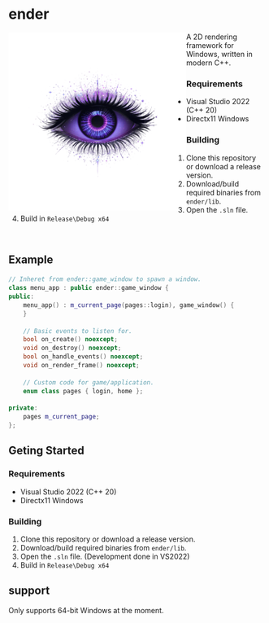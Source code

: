 # ender
<img src="data/logo.png" align="left" width="350px"/>
A 2D rendering framework for Windows, written in modern C++.

### Requirements
- Visual Studio 2022 (C++ 20)
- Directx11 Windows
### Building
1. Clone this repository or download a release version.
2. Download/build required binaries from `ender/lib`.
3. Open the `.sln` file.
4. Build in `Release\Debug x64`
<br clear="left"/>

## Example
```cpp
// Inheret from ender::game_window to spawn a window.
class menu_app : public ender::game_window {
public:
    menu_app() : m_current_page(pages::login), game_window() {
    }

    // Basic events to listen for.
    bool on_create() noexcept;
    void on_destroy() noexcept;
    bool on_handle_events() noexcept;
    void on_render_frame() noexcept;

    // Custom code for game/application.
    enum class pages { login, home };

private:
    pages m_current_page;
};
```

## Geting Started
### Requirements
- Visual Studio 2022 (C++ 20)
- Directx11 Windows
### Building
1. Clone this repository or download a release version.
2. Download/build required binaries from `ender/lib`.
3. Open the `.sln` file. (Development done in VS2022)
4. Build in `Release\Debug x64`

## support
Only supports 64-bit Windows at the moment.